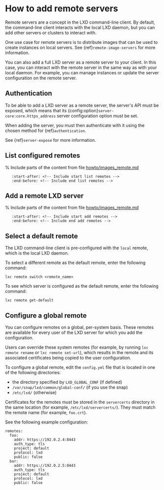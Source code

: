 # How to add remote servers

Remote servers are a concept in the LXD command-line client.
By default, the command-line client interacts with the local LXD daemon, but you can add other servers or clusters to interact with.

One use case for remote servers is to distribute images that can be used to create instances on local servers.
See {ref}`remote-image-servers` for more information.

You can also add a full LXD server as a remote server to your client.
In this case, you can interact with the remote server in the same way as with your local daemon.
For example, you can manage instances or update the server configuration on the remote server.

## Authentication

To be able to add a LXD server as a remote server, the server's API must be exposed, which means that its {config:option}`server-core:core.https_address` server configuration option must be set.

When adding the server, you must then authenticate with it using the chosen method for {ref}`authentication`.

See {ref}`server-expose` for more information.

## List configured remotes

% Include parts of the content from file [howto/images_remote.md](howto/images_remote.md)
```{include} howto/images_remote.md
   :start-after: <!-- Include start list remotes -->
   :end-before: <!-- Include end list remotes -->
```

## Add a remote LXD server

% Include parts of the content from file [howto/images_remote.md](howto/images_remote.md)
```{include} howto/images_remote.md
   :start-after: <!-- Include start add remotes -->
   :end-before: <!-- Include end add remotes -->
```

## Select a default remote

The LXD command-line client is pre-configured with the `local` remote, which is the local LXD daemon.

To select a different remote as the default remote, enter the following command:

    lxc remote switch <remote_name>

To see which server is configured as the default remote, enter the following command:

    lxc remote get-default

## Configure a global remote

You can configure remotes on a global, per-system basis.
These remotes are available for every user of the LXD server for which you add the configuration.

Users can override these system remotes (for example, by running `lxc remote rename` or `lxc remote set-url`), which results in the remote and its associated certificates being copied to the user configuration.

To configure a global remote, edit the `config.yml` file that is located in one of the following directories:

- the directory specified by `LXD_GLOBAL_CONF` (if defined)
- `/var/snap/lxd/common/global-conf/` (if you use the snap)
- `/etc/lxd/` (otherwise)

Certificates for the remotes must be stored in the `servercerts` directory in the same location (for example, `/etc/lxd/servercerts/`).
They must match the remote name (for example, `foo.crt`).

See the following example configuration:

```
remotes:
  foo:
    addr: https://192.0.2.4:8443
    auth_type: tls
    project: default
    protocol: lxd
    public: false
  bar:
    addr: https://192.0.2.5:8443
    auth_type: tls
    project: default
    protocol: lxd
    public: false
```
